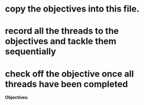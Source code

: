 # copy the objectives into this file.
# record all the threads to the objectives and tackle them sequentially
# check off the objective once all threads have been completed

**Objectives**:
